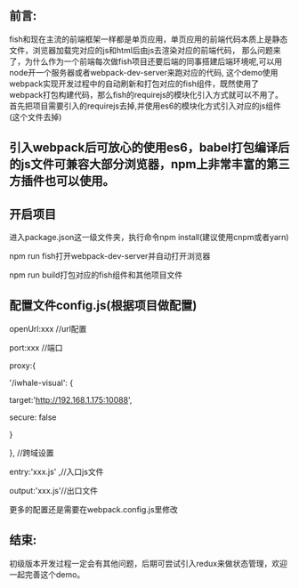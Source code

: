 前言:
-------

fish和现在主流的前端框架一样都是单页应用，单页应用的前端代码本质上是静态文件，浏览器加载完对应的js和html后由js去渲染对应的前端代码， 那么问题来了，为什么作为一个前端每次做fish项目还要后端的同事搭建后端环境呢,可以用node开一个服务器或者webpack-dev-server来跑对应的代码, 这个demo使用webpack实现开发过程中的自动刷新和打包对应的fish组件，既然使用了webpack打包构建代码，那么fish的requirejs的模块化引入方式就可以不用了。首先把项目需要引入的requirejs去掉,并使用es6的模块化方式引入对应的js组件<script type="text/javascript" src="fish-desktop/js/fish-desktop-require.js" data-main="main"></script>(这个文件去掉)

引入webpack后可放心的使用es6，babel打包编译后的js文件可兼容大部分浏览器，npm上非常丰富的第三方插件也可以使用。
----


开启项目
-------

进入package.json这一级文件夹，执行命令npm install(建议使用cnpm或者yarn)

npm run fish打开webpack-dev-server并自动打开浏览器

npm run build打包对应的fish组件和其他项目文件


配置文件config.js(根据项目做配置)
-------

openUrl:xxx //url配置

port:xxx //端口

proxy:{

'/iwhale-visual': {

target:'http://192.168.1.175:10088',

secure: false

}

}, //跨域设置

entry:'xxx.js' ,//入口js文件

output:'xxx.js'//出口文件

更多的配置还是需要在webpack.config.js里修改

结束:
-------
初级版本开发过程一定会有其他问题，后期可尝试引入redux来做状态管理，欢迎一起完善这个demo。
